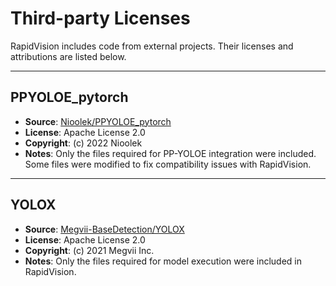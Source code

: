 # Third-party Licenses

RapidVision includes code from external projects. Their licenses and attributions are listed below.

---

## PPYOLOE_pytorch

- **Source**: [Nioolek/PPYOLOE_pytorch](https://github.com/Nioolek/PPYOLOE_pytorch)  
- **License**: Apache License 2.0  
- **Copyright**: (c) 2022 Nioolek  
- **Notes**: Only the files required for PP-YOLOE integration were included. Some files were modified to fix compatibility issues with RapidVision.

---

## YOLOX

- **Source**: [Megvii-BaseDetection/YOLOX](https://github.com/Megvii-BaseDetection/YOLOX)  
- **License**: Apache License 2.0  
- **Copyright**: (c) 2021 Megvii Inc.  
- **Notes**: Only the files required for model execution were included in RapidVision.
